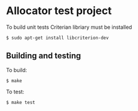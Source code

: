 # Allocator test project

To build unit tests Criterian libriary must be installed

```
$ sudo apt-get install libcriterion-dev
```

## Building and testing
To build:

```
$ make
```

To test:

```
$ make test
```
